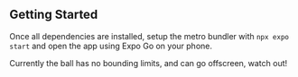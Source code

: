 ## Getting Started

Once all dependencies are installed, setup the metro bundler with `npx expo start` and open the app using Expo Go on your phone.

Currently the ball has no bounding limits, and can go offscreen, watch out!
